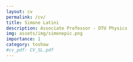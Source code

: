 ```yaml
---
layout: cv
permalink: /cv/
title: Simone Latini
description: Associate Professor - DTU Physics
img: assets/img/simonepic.png
importance: 1
category: toshow
#cv_pdf: CV_SL.pdf
---
```




